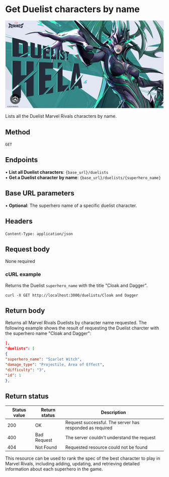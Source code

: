 # Get Duelist characters by name

![alt text](../docs/media/Duelist.png)

Lists all the Duelist Marvel Rivals characters by name.

## Method

`GET`

## Endpoints
•	**List all Duelist characters**: `{base_url}/duelists` <br>
•	**Get a Duelist character by name**: `{base_url}/duelists/{superhero_name}`  

## Base URL parameters
•	**Optional**: The superhero name of a specific duelist character.

## Headers

`Content-Type: application/json`

## Request body

None required

### cURL example
Returns the Duelist `superhero_name` with the title "Cloak and Dagger".

```
curl -X GET http://localhost:3000/duelists/Cloak and Dagger
```

## Return body
Returns all Marvel Rivals Duelists by character name requested. The following example shows the result of requesting the 
Duelist charcter with the superhero name "Cloak and Dagger":

```json
],
"duelists": [
{
"superhero_name": "Scarlet Witch",
"damage_type": "Projectile, Area of Effect",
"difficulty": "3",
"id": 1
},
```

## Return status

| Status value | Return status | Description |
| ------------ | ------------- | ------------------------------------------------------------ |
| 200          | OK       | Request successful. The server has responded as required |
| 400          | Bad Request   | The server couldn't understand the request |
| 404 | Not Found | Requested resource could not be found |

This resource can be used to rank the spec of the best character to play in Marvel Rivals, including adding, updating, and
retrieving detailed
information about each superhero in the game.

